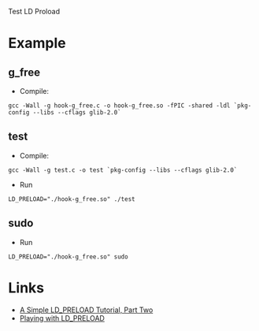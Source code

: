 Test LD Proload

# Example
## g_free
- Compile:

``` shell
gcc -Wall -g hook-g_free.c -o hook-g_free.so -fPIC -shared -ldl `pkg-config --libs --cflags glib-2.0`
```

## test
- Compile:

``` shell
gcc -Wall -g test.c -o test `pkg-config --libs --cflags glib-2.0`
```

- Run

``` shell
LD_PRELOAD="./hook-g_free.so" ./test
```

## sudo
- Run

``` shell
LD_PRELOAD="./hook-g_free.so" sudo
```

# Links
- [A Simple LD_PRELOAD Tutorial, Part Two](https://catonmat.net/simple-ld-preload-tutorial-part-two)
- [Playing with LD_PRELOAD](https://axcheron.github.io/playing-with-ld_preload/)
